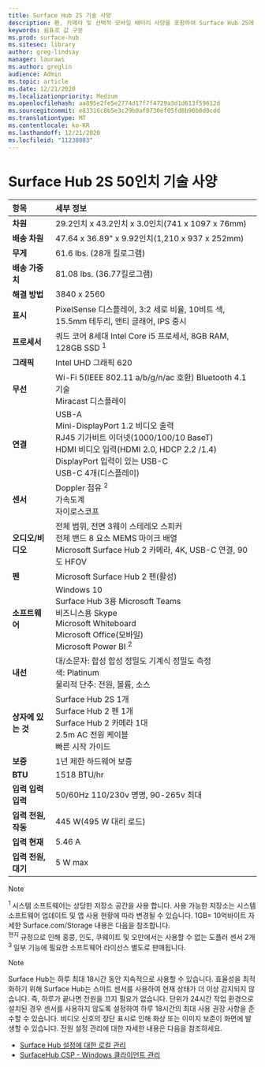 ```yaml
---
title: Surface Hub 2S 기술 사양
description: 펜, 카메라 및 선택적 모바일 배터리 사양을 포함하여 Surface Hub 2S에 대한 기술 사양을 시청합니다.
keywords: 쉼표로 값 구분
ms.prod: surface-hub
ms.sitesec: library
author: greg-lindsay
manager: laurawi
ms.author: greglin
audience: Admin
ms.topic: article
ms.date: 12/21/2020
ms.localizationpriority: Medium
ms.openlocfilehash: aa895e2fe5e2774d17f7f4729a3d1d613f59612d
ms.sourcegitcommit: e83316c8b5e3c29b0af0730ef05fd8b96b0d0cdd
ms.translationtype: MT
ms.contentlocale: ko-KR
ms.lasthandoff: 12/21/2020
ms.locfileid: "11238083"
---
```

# Surface Hub 2S 50인치 기술 사양

|**항목**|**세부 정보**|
|:------ |:--------- |
|**차원**| 29.2인치 x 43.2인치 x 3.0인치(741 x 1097 x 76mm) |
|**배송 차원**| 47.64 x 36.89" x 9.92인치(1,210 x 937 x 252mm)|
|**무게**| 61.6 lbs. (28개 킬로그램) |
|**배송 가중치**| 81.08 lbs. (36.77킬로그램) |
|**해결 방법**| 3840 x 2560 |
|**표시**| PixelSense 디스플레이, 3:2 세로 비율, 10비트 색, 15.5mm 테두리, 앤티 글래어, IPS 중시 |
|**프로세서**| 쿼드 코어 8세대 Intel Core i5 프로세서, 8GB RAM, 128GB SSD <sup> 1</sup> |
|**그래픽**| Intel UHD 그래픽 620 |
|**무선**| Wi-Fi 5(IEEE 802.11 a/b/g/n/ac 호환) Bluetooth 4.1 기술 <br> Miracast 디스플레이 |
|**연결**| USB-A <br> Mini-DisplayPort 1.2 비디오 출력 <br> RJ45 기가비트 이더넷(1000/100/10 BaseT) <br> HDMI 비디오 입력(HDMI 2.0, HDCP 2.2 /1.4) <br> DisplayPort 입력이 있는 USB-C <br> USB-C 4개(디스플레이) |
|**센서**| Doppler 점유 <sup> 2</sup> <br> 가속도계 <br> 자이로스코프 |
|**오디오/비디오**| 전체 범위, 전면 3웨이 스테레오 스피커 <br> 전체 밴드 8 요소 MEMS 마이크 배열 <br> Microsoft Surface Hub 2 카메라, 4K, USB-C 연결, 90도 HFOV |
|**펜**| Microsoft Surface Hub 2 펜(활성) |
|**소프트웨어**| Windows 10 <br> Surface Hub 3용 Microsoft Teams <sup></sup> <br> 비즈니스용 Skype <br> Microsoft Whiteboard <br> Microsoft Office(모바일) <br> Microsoft Power BI <sup> 2</sup> |
|**내선**| 대/소문자: 합성 합성 정밀도 기계식 정밀도 측정 <br> 색: Platinum <br> 물리적 단추: 전원, 볼륨, 소스 |
|**상자에 있는 것**| Surface Hub 2S 1개 <br> Surface Hub 2 펜 1개  <br> Surface Hub 2 카메라 1대 <br> 2.5m AC 전원 케이블 <br> 빠른 시작 가이드 |
|**보증**| 1년 제한 하드웨어 보증 |
|**BTU**| 1518 BTU/hr |
|**입력 입력 입력**| 50/60Hz 110/230v 명명, 90-265v 최대 |
|**입력 전원, 작동**| 445 W(495 W 대리 로드) |
|**입력 현재**| 5.46 A |
|**입력 전원, 대기**| 5 W max  |

> [!NOTE]
> <sup>1 </sup> 시스템 소프트웨어는 상당한 저장소 공간을 사용 합니다. 사용 가능한 저장소는 시스템 소프트웨어 업데이트 및 앱 사용 현황에 따라 변경될 수 있습니다. 1GB= 10억바이트 자세한 Surface.com/Storage 내용은 다음을 참조합니다. <br> <sup>현지 </sup> 규정으로 인해 홍콩, 인도, 쿠웨이트 및 오만에서는 사용할 수 없는 도플러 센서 2개
<br> <sup>3 </sup> 일부 기능에 필요한 소프트웨어 라이선스 별도로 판매됩니다.<br> 

> [!NOTE]
> Surface Hub는 하루 최대 18시간 동안 지속적으로 사용할 수 있습니다. 효율성을 최적화하기 위해 Surface Hub는 스마트 센서를 사용하여 현재 상태가 더 이상 감지되지 않습니다. 즉, 하루가 끝나면 전원을 끄지 필요가 없습니다. 단위가 24시간 작업 환경으로 설치된 경우 센서를 사용하지 않도록 설정하여 하루 18시간의 최대 사용 권장 사항을 준수할 수 있습니다. 비디오 신호의 장단 표시로 인해 화상 또는 이미지 보존이 화면에 발생할 수 있습니다. 전원 설정 관리에 대한 자세한 내용은 다음을 참조하세요.
>
> - [Surface Hub 설정에 대한 로컬 관리](local-management-surface-hub-settings.md)
> - [SurfaceHub CSP - Windows 클라이언트 관리](https://docs.microsoft.com/windows/client-management/mdm/surfacehub-csp)